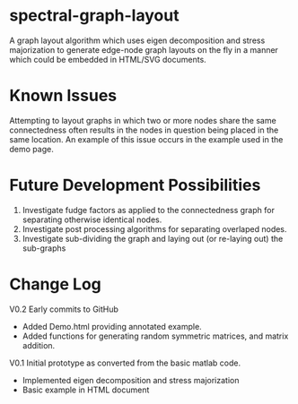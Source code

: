 # spectral-graph-layout
A graph layout algorithm which uses eigen decomposition and stress majorization to generate edge-node graph layouts on the fly in a manner which could be embedded in HTML/SVG documents.

# Known Issues
Attempting to layout graphs in which two or more nodes share the same connectedness often results in the nodes in question being placed in the same location. An example of this issue occurs in the example used in the demo page.

# Future Development Possibilities
1. Investigate fudge factors as applied to the connectedness graph for separating otherwise identical nodes.
2. Investigate post processing algorithms for separating overlaped nodes.
3. Investigate sub-dividing the graph and laying out (or re-laying out) the sub-graphs

# Change Log
V0.2 Early commits to GitHub
+ Added Demo.html providing annotated example.
+ Added functions for generating random symmetric matrices, and matrix addition.

V0.1 Initial prototype as converted from the basic matlab code.
+ Implemented eigen decomposition and stress majorization
+ Basic example in HTML document